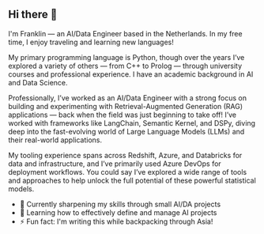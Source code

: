 ## Hi there 👋

I'm Franklin — an AI/Data Engineer based in the Netherlands. In my free time, I enjoy traveling and learning new languages!

My primary programming language is Python, though over the years I’ve explored a variety of others — from C++ to Prolog — through university courses and professional experience. I have an academic background in AI and Data Science.

Professionally, I’ve worked as an AI/Data Engineer with a strong focus on building and experimenting with Retrieval-Augmented Generation (RAG) applications — back when the field was just beginning to take off! I’ve worked with frameworks like LangChain, Semantic Kernel, and DSPy, diving deep into the fast-evolving world of Large Language Models (LLMs) and their real-world applications.

My tooling experience spans across Redshift, Azure, and Databricks for data and infrastructure, and I’ve primarily used Azure DevOps for deployment workflows. You could say I’ve explored a wide range of tools and approaches to help unlock the full potential of these powerful statistical models.

- 🔭 Currently sharpening my skills through small AI/DA projects
- 🌱 Learning how to effectively define and manage AI projects
- ⚡ Fun fact: I'm writing this while backpacking through Asia!
  
<!--
**frw0x/frw0x** is a ✨ _special_ ✨ repository because its `README.md` (this file) appears on your GitHub profile.

Here are some ideas to get you started:

- 🔭 I’m currently working on ...
- 🌱 I’m currently learning ...
- 👯 I’m looking to collaborate on ...
- 🤔 I’m looking for help with ...
- 💬 Ask me about ...
- 📫 How to reach me: ...
- 😄 Pronouns: ...
- ⚡ Fun fact: ...
-->
